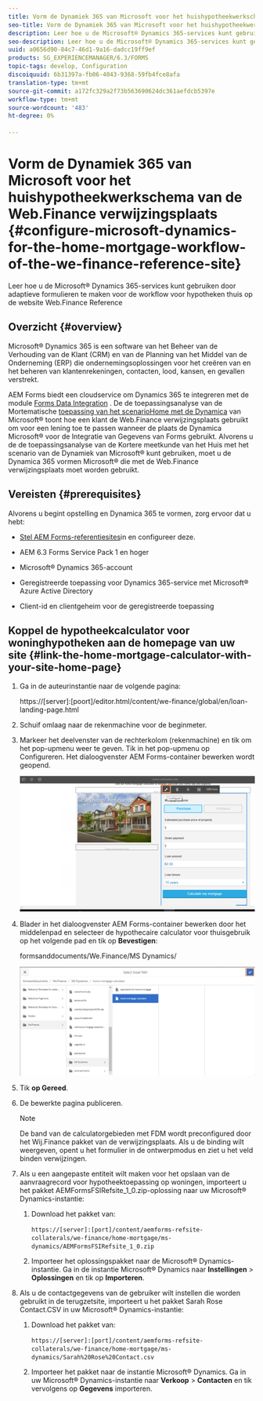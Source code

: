```yaml
---
title: Vorm de Dynamiek 365 van Microsoft voor het huishypotheekwerkschema van de Web.Finance verwijzingsplaats
seo-title: Vorm de Dynamiek 365 van Microsoft voor het huishypotheekwerkschema van de Web.Finance verwijzingsplaats
description: Leer hoe u de Microsoft® Dynamics 365-services kunt gebruiken door adaptieve formulieren te maken voor de workflow voor hypotheken thuis op de website Web.Finance Reference
seo-description: Leer hoe u de Microsoft® Dynamics 365-services kunt gebruiken door adaptieve formulieren te maken voor de workflow voor hypotheken thuis op de website Web.Finance Reference
uuid: a0656d90-84c7-46d1-9a16-dadcc19ff9ef
products: SG_EXPERIENCEMANAGER/6.3/FORMS
topic-tags: develop, Configuration
discoiquuid: 6b31397a-fb06-4043-9368-59fb4fce8afa
translation-type: tm+mt
source-git-commit: a172fc329a2f73b563690624dc361aefdcb5397e
workflow-type: tm+mt
source-wordcount: '483'
ht-degree: 0%

---
```



# Vorm de Dynamiek 365 van Microsoft voor het huishypotheekwerkschema van de Web.Finance verwijzingsplaats {#configure-microsoft-dynamics-for-the-home-mortgage-workflow-of-the-we-finance-reference-site}

Leer hoe u de Microsoft® Dynamics 365-services kunt gebruiken door adaptieve formulieren te maken voor de workflow voor hypotheken thuis op de website Web.Finance Reference

## Overzicht {#overview}

Microsoft® Dynamics 365 is een software van het Beheer van de Verhouding van de Klant (CRM) en van de Planning van het Middel van de Onderneming (ERP) die ondernemingsoplossingen voor het creëren van en het beheren van klantenrekeningen, contacten, lood, kansen, en gevallen verstrekt.

AEM Forms biedt een cloudservice om Dynamics 365 te integreren met de module [Forms Data Integration](/help/forms/using/data-integration.md) . De de toepassingsanalyse van de Mortematische [toepassing van het scenarioHome met de Dynamica](/help/forms/using/finance-reference-site-walkthrough.md#home-mortgage-application-walkthrough-with-microsoft-dynamics) van Microsoft® toont hoe een klant de Web.Finance verwijzingsplaats gebruikt om voor een lening toe te passen wanneer de plaats de Dynamica Microsoft® voor de Integratie van Gegevens van Forms gebruikt. Alvorens u de de toepassingsanalyse van de Kortere meetkunde van het Huis met het scenario van de Dynamiek van Microsoft® kunt gebruiken, moet u de Dynamica 365 vormen Microsoft® die met de Web.Finance verwijzingsplaats moet worden gebruikt.

## Vereisten {#prerequisites}

Alvorens u begint opstelling en Dynamica 365 te vormen, zorg ervoor dat u hebt:

* [Stel AEM Forms-referentiesites](/help/forms/using/setup-reference-sites.md)in en configureer deze.

* AEM 6.3 Forms Service Pack 1 en hoger
* Microsoft® Dynamics 365-account
* Geregistreerde toepassing voor Dynamics 365-service met Microsoft® Azure Active Directory
* Client-id en clientgeheim voor de geregistreerde toepassing

## Koppel de hypotheekcalculator voor woninghypotheken aan de homepage van uw site {#link-the-home-mortgage-calculator-with-your-site-home-page}

1. Ga in de auteurinstantie naar de volgende pagina:

   https://[server]:[poort]/editor.html/content/we-finance/global/en/loan-landing-page.html

1. Schuif omlaag naar de rekenmachine voor de beginmeter.
1. Markeer het deelvenster van de rechterkolom (rekenmachine) en tik om het pop-upmenu weer te geven. Tik in het pop-upmenu op Configureren. Het dialoogvenster AEM Forms-container bewerken wordt geopend.

   ![calculatorConfigurpanel](assets/calculatorconfigurepanel.png)

1. Blader in het dialoogvenster AEM Forms-container bewerken door het middelenpad en selecteer de hypothecaire calculator voor thuisgebruik op het volgende pad en tik op **Bevestigen**:

   formsanddocuments/We.Finance/MS Dynamics/

   ![selectassetpath](assets/selectassetpath.png)

1. Tik **op Gereed**.
1. De bewerkte pagina publiceren.

   >[!NOTE]
   >
   >De band van de calculatorgebieden met FDM wordt preconfigured door het Wij.Finance pakket van de verwijzingsplaats. Als u de binding wilt weergeven, opent u het formulier in de ontwerpmodus en ziet u het veld binden verwijzingen.

1. Als u een aangepaste entiteit wilt maken voor het opslaan van de aanvraagrecord voor hypotheektoepassing op woningen, importeert u het pakket AEMFormsFSIRefsite_1_0.zip-oplossing naar uw Microsoft® Dynamics-instantie:

   1. Download het pakket van:

      `https://[server]:[port]/content/aemforms-refsite-collaterals/we-finance/home-mortgage/ms-dynamics/AEMFormsFSIRefsite_1_0.zip`

   1. Importeer het oplossingspakket naar de Microsoft® Dynamics-instantie. Ga in de instantie Microsoft® Dynamics naar **Instellingen** > **Oplossingen** en tik op **Importeren**.

1. Als u de contactgegevens van de gebruiker wilt instellen die worden gebruikt in de terugzetsite, importeert u het pakket Sarah Rose Contact.CSV in uw Microsoft® Dynamics-instantie:

   1. Download het pakket van:

      `https://[server]:[port]/content/aemforms-refsite-collaterals/we-finance/home-mortgage/ms-dynamics/Sarah%20Rose%20Contact.csv`

   1. Importeer het pakket naar de instantie Microsoft® Dynamics. Ga in uw Microsoft® Dynamics-instantie naar **Verkoop** > **Contacten** en tik vervolgens op **Gegevens** importeren.

